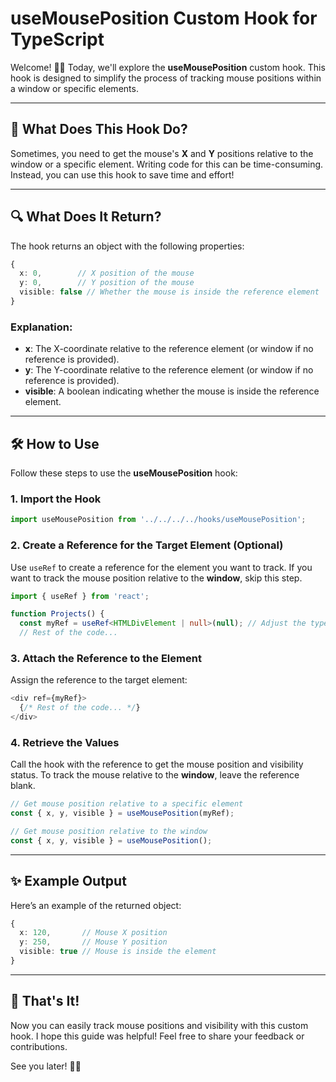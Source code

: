# useMousePosition Custom Hook for TypeScript

Welcome! 👋🏻 Today, we'll explore the **useMousePosition** custom hook. This hook is designed to simplify the process of tracking mouse positions within a window or specific elements.

---

## 🚀 What Does This Hook Do?

Sometimes, you need to get the mouse's **X** and **Y** positions relative to the window or a specific element. Writing code for this can be time-consuming. Instead, you can use this hook to save time and effort!

---

## 🔍 What Does It Return?

The hook returns an object with the following properties:

```typescript
{
  x: 0,        // X position of the mouse
  y: 0,        // Y position of the mouse
  visible: false // Whether the mouse is inside the reference element
}
```

### Explanation:
- **x**: The X-coordinate relative to the reference element (or window if no reference is provided).
- **y**: The Y-coordinate relative to the reference element (or window if no reference is provided).
- **visible**: A boolean indicating whether the mouse is inside the reference element.

---

## 🛠 How to Use

Follow these steps to use the **useMousePosition** hook:

### 1. Import the Hook

```typescript
import useMousePosition from '../../../../hooks/useMousePosition';
```

### 2. Create a Reference for the Target Element (Optional)

Use `useRef` to create a reference for the element you want to track. If you want to track the mouse position relative to the **window**, skip this step.

```typescript
import { useRef } from 'react';

function Projects() {
  const myRef = useRef<HTMLDivElement | null>(null); // Adjust the type of ref based on your element
  // Rest of the code...

```

### 3. Attach the Reference to the Element

Assign the reference to the target element:

```typescript
<div ref={myRef}>
  {/* Rest of the code... */}
</div>
```

### 4. Retrieve the Values

Call the hook with the reference to get the mouse position and visibility status. To track the mouse relative to the **window**, leave the reference blank.

```typescript
// Get mouse position relative to a specific element
const { x, y, visible } = useMousePosition(myRef);

// Get mouse position relative to the window
const { x, y, visible } = useMousePosition();
```

---

## ✨ Example Output

Here’s an example of the returned object:

```typescript
{
  x: 120,       // Mouse X position
  y: 250,       // Mouse Y position
  visible: true // Mouse is inside the element
}
```

---

## 🎉 That's It!

Now you can easily track mouse positions and visibility with this custom hook. I hope this guide was helpful! Feel free to share your feedback or contributions.

See you later! 👋🏻

